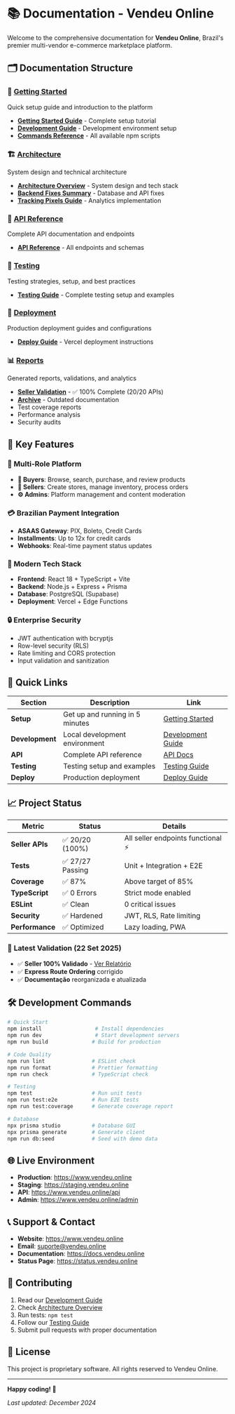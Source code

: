 # 📚 Documentation - Vendeu Online

Welcome to the comprehensive documentation for **Vendeu Online**, Brazil's premier multi-vendor e-commerce marketplace platform.

## 🗂️ Documentation Structure

### 🚀 [Getting Started](./getting-started/)

Quick setup guide and introduction to the platform

- [**Getting Started Guide**](./getting-started/GETTING_STARTED.md) - Complete setup tutorial
- [**Development Guide**](./getting-started/DEVELOPMENT.md) - Development environment setup
- [**Commands Reference**](./getting-started/COMMANDS.md) - All available npm scripts

### 🏗️ [Architecture](./architecture/)

System design and technical architecture

- [**Architecture Overview**](./architecture/ARCHITECTURE.md) - System design and tech stack
- [**Backend Fixes Summary**](./architecture/BACKEND-FIXES-SUMMARY.md) - Database and API fixes
- [**Tracking Pixels Guide**](./architecture/TRACKING-PIXELS-GUIDE.md) - Analytics implementation

### 🔌 [API Reference](./api/)

Complete API documentation and endpoints

- [**API Reference**](./api/API_REFERENCE.md) - All endpoints and schemas

### 🧪 [Testing](./testing/)

Testing strategies, setup, and best practices

- [**Testing Guide**](./testing/TESTING.md) - Complete testing setup and examples

### 🚀 [Deployment](./deployment/)

Production deployment guides and configurations

- [**Deploy Guide**](./deployment/DEPLOY_GUIDE.md) - Vercel deployment instructions

### 📊 [Reports](./reports/)

Generated reports, validations, and analytics

- **[Seller Validation](./reports/seller/)** - ✅ 100% Complete (20/20 APIs)
- **[Archive](./reports/archive/)** - Outdated documentation
- Test coverage reports
- Performance analysis
- Security audits

## 🌟 Key Features

### 👥 Multi-Role Platform

- **👤 Buyers**: Browse, search, purchase, and review products
- **🏪 Sellers**: Create stores, manage inventory, process orders
- **⚙️ Admins**: Platform management and content moderation

### 💳 Brazilian Payment Integration

- **ASAAS Gateway**: PIX, Boleto, Credit Cards
- **Installments**: Up to 12x for credit cards
- **Webhooks**: Real-time payment status updates

### 📱 Modern Tech Stack

- **Frontend**: React 18 + TypeScript + Vite
- **Backend**: Node.js + Express + Prisma
- **Database**: PostgreSQL (Supabase)
- **Deployment**: Vercel + Edge Functions

### 🔒 Enterprise Security

- JWT authentication with bcryptjs
- Row-level security (RLS)
- Rate limiting and CORS protection
- Input validation and sanitization

## 🚀 Quick Links

| Section         | Description                     | Link                                                    |
| --------------- | ------------------------------- | ------------------------------------------------------- |
| **Setup**       | Get up and running in 5 minutes | [Getting Started](./getting-started/GETTING_STARTED.md) |
| **Development** | Local development environment   | [Development Guide](./getting-started/DEVELOPMENT.md)   |
| **API**         | Complete API reference          | [API Docs](./api/API_REFERENCE.md)                      |
| **Testing**     | Testing setup and examples      | [Testing Guide](./testing/TESTING.md)                   |
| **Deploy**      | Production deployment           | [Deploy Guide](./deployment/DEPLOY_GUIDE.md)            |

## 📈 Project Status

| Metric          | Status           | Details                            |
| --------------- | ---------------- | ---------------------------------- |
| **Seller APIs** | ✅ 20/20 (100%)  | All seller endpoints functional ⚡ |
| **Tests**       | ✅ 27/27 Passing | Unit + Integration + E2E           |
| **Coverage**    | ✅ 87%           | Above target of 85%                |
| **TypeScript**  | ✅ 0 Errors      | Strict mode enabled                |
| **ESLint**      | ✅ Clean         | 0 critical issues                  |
| **Security**    | ✅ Hardened      | JWT, RLS, Rate limiting            |
| **Performance** | ✅ Optimized     | Lazy loading, PWA                  |

### 🎯 **Latest Validation (22 Set 2025)**

- ✅ **Seller 100% Validado** - [Ver Relatório](./reports/seller/SELLER_FINAL_VALIDATION.md)
- ✅ **Express Route Ordering** corrigido
- ✅ **Documentação** reorganizada e atualizada

## 🛠️ Development Commands

```bash
# Quick Start
npm install                 # Install dependencies
npm run dev                 # Start development servers
npm run build              # Build for production

# Code Quality
npm run lint               # ESLint check
npm run format             # Prettier formatting
npm run check              # TypeScript check

# Testing
npm test                   # Run unit tests
npm run test:e2e           # Run E2E tests
npm run test:coverage      # Generate coverage report

# Database
npx prisma studio          # Database GUI
npx prisma generate        # Generate client
npm run db:seed            # Seed with demo data
```

## 🌐 Live Environment

- **Production**: https://www.vendeu.online
- **Staging**: https://staging.vendeu.online
- **API**: https://www.vendeu.online/api
- **Admin**: https://www.vendeu.online/admin

## 📞 Support & Contact

- **Website**: https://www.vendeu.online
- **Email**: suporte@vendeu.online
- **Documentation**: https://docs.vendeu.online
- **Status Page**: https://status.vendeu.online

## 📝 Contributing

1. Read our [Development Guide](./getting-started/DEVELOPMENT.md)
2. Check [Architecture Overview](./architecture/ARCHITECTURE.md)
3. Run tests: `npm test`
4. Follow our [Testing Guide](./testing/TESTING.md)
5. Submit pull requests with proper documentation

## 📄 License

This project is proprietary software. All rights reserved to Vendeu Online.

---

**Happy coding! 🎉**

_Last updated: December 2024_
